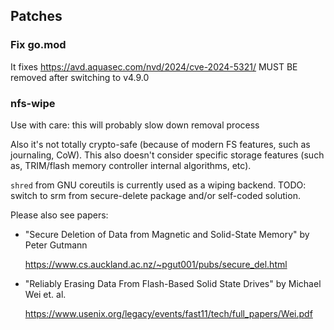 ## Patches

### Fix go.mod

It fixes https://avd.aquasec.com/nvd/2024/cve-2024-5321/
MUST BE removed after switching to v4.9.0

### nfs-wipe
    
Use with care: this will probably slow down removal process

Also it's not totally crypto-safe (because of modern FS features, such as
journaling, CoW).
This also doesn't consider specific storage features
(such as, TRIM/flash memory controller internal algorithms, etc).

`shred` from GNU coreutils is currently used as a wiping backend.
TODO: switch to srm from secure-delete package and/or self-coded solution.

Please also see papers:
* "Secure Deletion of Data from Magnetic and Solid-State Memory" by Peter Gutmann

    https://www.cs.auckland.ac.nz/~pgut001/pubs/secure_del.html
* "Reliably Erasing Data From Flash-Based Solid State Drives" by Michael Wei et. al.

    https://www.usenix.org/legacy/events/fast11/tech/full_papers/Wei.pdf

